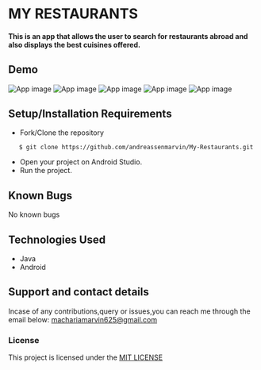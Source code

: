 # MY RESTAURANTS
#### This is an app that allows the user to search for restaurants abroad and also displays the best cuisines offered.

## Demo
![App image](app/src/Assets/README/s1.png)
![App image](app/src/Assets/README/s2.png)
![App image](app/src/Assets/README/s3.png)
![App image](app/src/Assets/README/s4.png)
![App image](app/src/Assets/README/s5.png)

## Setup/Installation Requirements
* Fork/Clone the repository
```
   $ git clone https://github.com/andreassenmarvin/My-Restaurants.git
```
* Open your project on Android Studio.
* Run the project.

## Known Bugs
No known bugs
## Technologies Used
* Java
* Android
## Support and contact details
Incase of any contributions,query or issues,you can reach me through the email below:
machariamarvin625@gmail.com
### License
This project is licensed under the [MIT LICENSE](https://github.com/andreassenmarvin/My-Restaurants/blob/master/LICENSE) 
